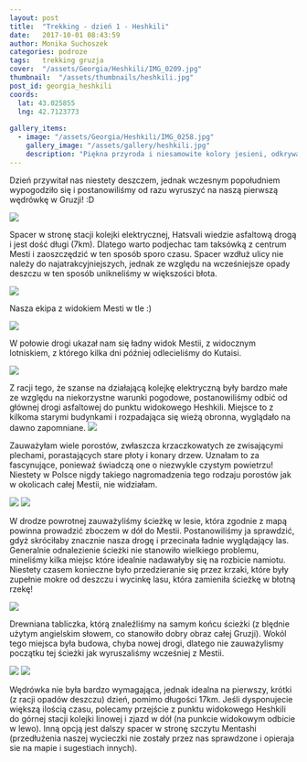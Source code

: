 ```yaml
---
layout: post
title:  "Trekking - dzień 1 - Heshkili"
date:   2017-10-01 08:43:59
author: Monika Suchoszek
categories: podroze
tags:	trekking gruzja 
cover:  "/assets/Georgia/Heshkili/IMG_0209.jpg"
thumbnail:  "/assets/thumbnails/heshkili.jpg"
post_id: georgia_heshkili
coords:
  lat: 43.025855
  lng: 42.7123773
  
gallery_items:
  - image: "/assets/Georgia/Heshkili/IMG_0258.jpg"
    gallery_image: "/assets/gallery/heshkili.jpg"
    description: "Piękna przyroda i niesamowite kolory jesieni, odkrywamy uroki Gruzji."
---
```


Dzień przywitał nas niestety deszczem, jednak wczesnym popołudniem wypogodziło się i postanowiliśmy od razu wyruszyć na naszą pierwszą wędrówkę w Gruzji! :D

<img src="/assets/Georgia/Heshkili/IMG_0209.jpg">

Spacer w stronę stacji kolejki elektrycznej, Hatsvali wiedzie asfaltową drogą i jest dość długi (7km). Dlatego warto podjechac tam taksówką z 
centrum Mesti i zaoszczędzić w ten sposób sporo czasu. Spacer wzdłuż ulicy nie należy do najatrakcyjniejszych, 
jednak ze względu na wcześniejsze opady deszczu w ten sposób unikneliśmy w większości błota.

<img src="/assets/Georgia/Heshkili/G0676601.jpg">
<p class="caption">Nasza ekipa z widokiem Mesti w tle :)</p>

<img src="/assets/Georgia/Heshkili/IMG_0211.jpg">

W połowie drogi ukazał nam się ładny widok Mestii, z widocznym lotniskiem, z którego kilka dni później odlecieliśmy do Kutaisi.

<img src="/assets/Georgia/Heshkili/IMG_0257.jpg">

Z racji tego, że szanse na działającą kolejkę elektryczną były bardzo małe ze względu na niekorzystne warunki pogodowe, postanowiliśmy odbić od głównej drogi 
asfaltowej do punktu widokowego Heshkili. Miejsce to z kilkoma starymi budynkami i rozpadająca się wieżą obronna, wyglądało na dawno zapomniane.
<img src="/assets/Georgia/Heshkili/IMG_0258.jpg">

Zauważyłam wiele porostów, zwłaszcza krzaczkowatych ze zwisającymi plechami, porastających stare płoty i konary drzew. Uznałam to za fascynujące, 
ponieważ świadczą one o niezwykle czystym powietrzu! Niestety w Polsce nigdy takiego nagromadzenia tego rodzaju porostów jak w okolicach całej Mestii,
 nie widziałam.

<img src="/assets/Georgia/Heshkili/IMG_0261.jpg">
<img src="/assets/Georgia/Heshkili/IMG_0262.jpg">

W drodze powrotnej zauważyliśmy ścieżkę w lesie, która zgodnie z mapą powinna prowadzić zboczem w dół do Mestii. Postanowiliśmy ja sprawdzić, 
gdyż skróciłaby znacznie nasza drogę i przecinała ładnie wyglądający las. Generalnie odnalezienie ścieżki nie stanowiło wielkiego problemu, 
mineliśmy kilka miejsc które idealnie nadawałyby się na rozbicie namiotu. Niestety czasem konieczne było przedzieranie się przez krzaki, które 
były zupełnie mokre od deszczu i wycinkę lasu, która zamieniła ścieżkę w błotną rzekę!

<img src="/assets/Georgia/Heshkili/IMG_0263.jpg">

Drewniana tabliczka, którą znaleźliśmy na samym końcu ścieżki (z blędnie użytym angielskim słowem, co stanowiło dobry obraz całej Gruzji). 
Wokól tego miejsca była budowa, chyba nowej drogi, dlatego nie zauważylismy początku tej ścieżki jak wyruszaliśmy wcześniej z Mestii.

<img src="/assets/Georgia/Heshkili/IMG-20171027-heshkili2.jpg">
<img src="/assets/Georgia/Heshkili/Screenshot-from-2017-10-30-21-23-31.png">

Wędrówka nie była bardzo wymagająca, jednak idealna na pierwszy, krótki (z racji opadów deszczu) dzień, pomimo długości 17km. Jeśli dysponujecie 
większą ilością czasu, polecamy przejście z punktu widokowego Heshkili do górnej stacji kolejki linowej i zjazd w dół (na punkcie widokowym odbicie 
w lewo). Inną opcją jest dalszy spacer w stronę szczytu Mentashi (przedłużenia naszej wycieczki nie zostały przez nas sprawdzone i opieraja sie na mapie i 
sugestiach innych).

